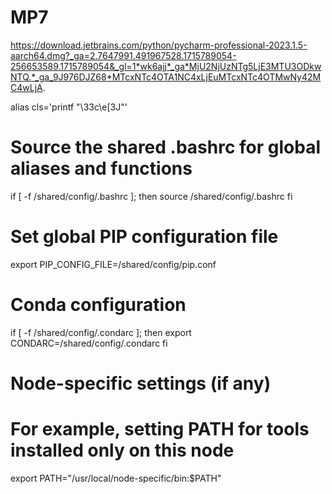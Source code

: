 # MP7
https://download.jetbrains.com/python/pycharm-professional-2023.1.5-aarch64.dmg?_ga=2.7647991.491967528.1715789054-256653589.1715789054&_gl=1*wk6ajj*_ga*MjU2NjUzNTg5LjE3MTU3ODkwNTQ.*_ga_9J976DJZ68*MTcxNTc4OTA1NC4xLjEuMTcxNTc4OTMwNy42MC4wLjA.

alias cls='printf "\33c\e[3J"'


# Source the shared .bashrc for global aliases and functions
if [ -f /shared/config/.bashrc ]; then
    source /shared/config/.bashrc
fi

# Set global PIP configuration file
export PIP_CONFIG_FILE=/shared/config/pip.conf

# Conda configuration
if [ -f /shared/config/.condarc ]; then
    export CONDARC=/shared/config/.condarc
fi

# Node-specific settings (if any)
# For example, setting PATH for tools installed only on this node
export PATH="/usr/local/node-specific/bin:$PATH"
